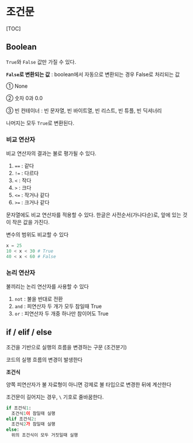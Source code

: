 # 조건문

[TOC]

## Boolean

`True`와 `False` 값만 가질 수 있다.

**`False`로 변환되는 값** : boolean에서 자동으로 변환되는 경우 False로 처리되는 값

① None

② 숫자 0과 0.0

③ 빈 컨테이너 : 빈 문자열, 빈 바이트열, 빈 리스트, 빈 튜플, 빈 딕셔너리

나머지는 모두 `True`로 변환된다.

### 비교 연산자

비교 연산자의 결과는 불로 평가될 수 있다.

1. `==` : 같다
2. `!=` : 다르다
3. `<` : 작다
4. `>` : 크다
5. `<=` : 작거나 같다
6. `>=` : 크거나 같다

문자열에도 비교 연산자를 적용할 수 있다.
한글은 사전순서(가나다순)로, 앞에 있는 것이 작은 값을 가진다.

변수의 범위도 비교할 수 있다

```py
x = 25
10 < x < 30 # True 
40 < x < 60 # False 
```

### 논리 연산자

불끼리는 논리 연산자를 사용할 수 있다

1. `not` : 불을 반대로 전환
2. `and` : 피연산자 두 개가 모두 참일때 True
3. `or` : 피연산자 두 개중 하나만 참이어도 True

## if / elif / else

조건을 기반으로 실행의 흐름을 변경하는 구문 (조건분기)

코드의 실행 흐름의 변경이 발생한다

**조건식**

양쪽 피연산자가 불 자료형이 아니면 강제로 불 타입으로 변경한 뒤에 계산한다

조건문이 길어지는 경우, `\` 기호로 줄바꿈한다.

```py
if 조건식1:
  조건식1이 참일때 실행
elif 조건식2:
  조건식2가 참일때 실행
else:
  위의 조건식이 모두 거짓일때 실행
```


